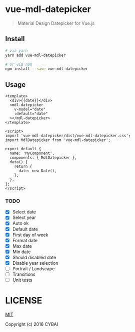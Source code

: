 # vue-mdl-datepicker

> Material Design Datepicker for Vue.js

## Install

```sh
# via yarn
yarn add vue-mdl-datepicker

# or via npm
npm install --save vue-mdl-datepicker
```

## Usage
```vue
<template>
  <div>{{date}}</div>
  <mdl-datepicker
    v-model="date"
    :default="date"
  ></mdl-datepicker>
</template>

<script>
import 'vue-mdl-datepicker/dist/vue-mdl-datepicker.css';
import MdlDatepicker from 'vue-mdl-datepicker';

export default {
  name: 'MyComponent',
  components: { MdlDatepicker },
  data() {
    return {
      date: new Date(),
    };
  },
};
</script>
```

### TODO
- [x] Select date
- [x] Select year
- [x] Auto ok
- [x] Default date
- [x] First day of week
- [x] Format date
- [x] Max date
- [x] Min date
- [x] Should disabled date
- [x] Disable year selection
- [ ] Portrait / Landscape
- [ ] Transitions
- [ ] Unit tests

# LICENSE

[MIT](http://opensource.org/licenses/MIT)

Copyright (c) 2016 CYBAI

